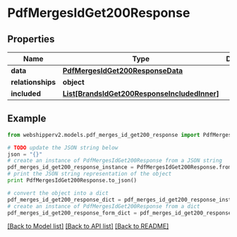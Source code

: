 # PdfMergesIdGet200Response


## Properties
Name | Type | Description | Notes
------------ | ------------- | ------------- | -------------
**data** | [**PdfMergesIdGet200ResponseData**](PdfMergesIdGet200ResponseData.md) |  | [optional] 
**relationships** | **object** |  | [optional] 
**included** | [**List[BrandsIdGet200ResponseIncludedInner]**](BrandsIdGet200ResponseIncludedInner.md) |  | [optional] 

## Example

```python
from webshipperv2.models.pdf_merges_id_get200_response import PdfMergesIdGet200Response

# TODO update the JSON string below
json = "{}"
# create an instance of PdfMergesIdGet200Response from a JSON string
pdf_merges_id_get200_response_instance = PdfMergesIdGet200Response.from_json(json)
# print the JSON string representation of the object
print PdfMergesIdGet200Response.to_json()

# convert the object into a dict
pdf_merges_id_get200_response_dict = pdf_merges_id_get200_response_instance.to_dict()
# create an instance of PdfMergesIdGet200Response from a dict
pdf_merges_id_get200_response_form_dict = pdf_merges_id_get200_response.from_dict(pdf_merges_id_get200_response_dict)
```
[[Back to Model list]](../README.md#documentation-for-models) [[Back to API list]](../README.md#documentation-for-api-endpoints) [[Back to README]](../README.md)


